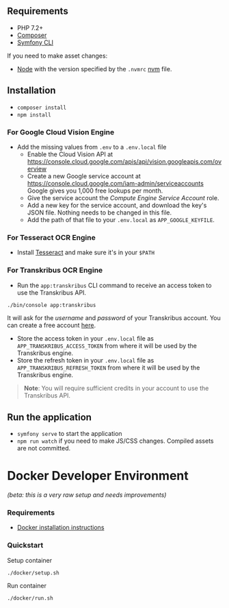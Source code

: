 ## Requirements #

* PHP 7.2+
* [Composer](http://getcomposer.org/)
* [Symfony CLI](https://symfony.com/download)
  
If you need to make asset changes:

* [Node](https://nodejs.org) with the version specified by the `.nvmrc` [nvm](https://github.com/nvm-sh/nvm#installing-and-updating) file.

## Installation ##

* `composer install`
* `npm install`

### For Google Cloud Vision Engine ###

* Add the missing values from `.env` to a `.env.local` file
  * Enable the Cloud Vision API at https://console.cloud.google.com/apis/api/vision.googleapis.com/overview
  * Create a new Google service account at https://console.cloud.google.com/iam-admin/serviceaccounts Google gives you 1,000 free lookups per month.
  * Give the service account the *Compute Engine Service Account* role.
  * Add a new key for the service account, and download the key's JSON file. Nothing needs to be changed in this file.
  * Add the path of that file to your `.env.local` as `APP_GOOGLE_KEYFILE`.

### For Tesseract OCR Engine ###
* Install [Tesseract](https://tesseract-ocr.github.io) and make sure it's in your `$PATH`

### For Transkribus OCR Engine ###
* Run the `app:transkribus` CLI command to receive an access token to use the Transkribus API. 
```bash 
./bin/console app:transkribus
```
It will ask for the *username* and *password* of your Transkribus account. You can create a free account [here](https://readcoop.eu/transkribus/?sc=Transkribus).
* Store the access token in your `.env.local` file as `APP_TRANSKRIBUS_ACCESS_TOKEN` from where it will be used by the Transkribus engine.
* Store the refresh token in your `.env.local` file as `APP_TRANSKRIBUS_REFRESH_TOKEN` from where it will be used by the Transkribus engine.
> **Note**: You will require sufficient credits in your account to use the Transkribus API.

## Run the application ##
* `symfony serve` to start the application
* `npm run watch` if you need to make JS/CSS changes. Compiled assets are not committed.

Docker Developer Environment
============================

_(beta: this is a very raw setup and needs improvements)_

### Requirements

  - [Docker installation instructions][docker-install]

[docker-install]: https://docs.docker.com/install/

### Quickstart

Setup container
```
./docker/setup.sh
```

Run container
```
./docker/run.sh
```
